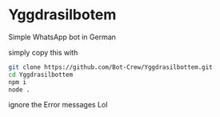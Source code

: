 # Yggdrasilbotem
Simple WhatsApp bot in German

simply copy this with

```bash
git clone https://github.com/Bot-Crew/Yggdrasilbottem.git
cd Yggdrasilbottem
npm i
node .
```
ignore the Error messages
Lol

